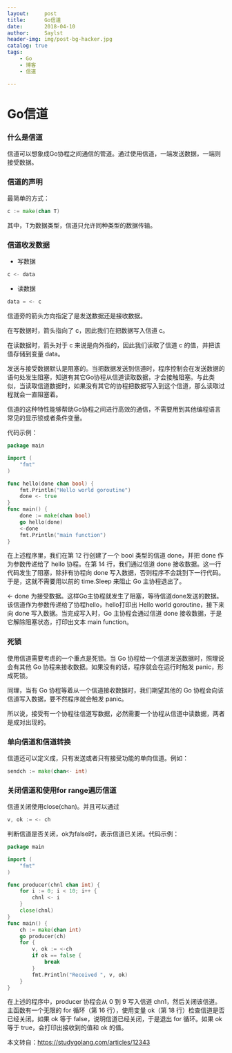 ```yaml
---
layout:     post
title:      Go信道
date:       2018-04-10
author:     Saylst
header-img: img/post-bg-hacker.jpg
catalog: true
tags:
    - Go
    - 博客
    - 信道

---
```

# Go信道

### 什么是信道

信道可以想象成Go协程之间通信的管道。通过使用信道，一端发送数据，一端则接受数据。

### 信道的声明

最简单的方式：

```go
c := make(chan T)
```
其中，T为数据类型，信道只允许同种类型的数据传输。

### 信道收发数据

- 写数据
```go
c <- data
```
- 读数据
```go
data = <- c
```

信道旁的箭头方向指定了是发送数据还是接收数据。

在写数据时，箭头指向了 c，因此我们在把数据写入信道 c。

在读数据时，箭头对于 c 来说是向外指的，因此我们读取了信道 c 的值，并把该值存储到变量 data。

发送与接受数据默认是阻塞的。当把数据发送到信道时，程序控制会在发送数据的语句处发生阻塞，知道有其它Go协程从信道读取数据，才会接触阻塞。与此类似，当读取信道数据时，如果没有其它的协程把数据写入到这个信道，那么读取过程就会一直阻塞着。

信道的这种特性能够帮助Go协程之间进行高效的通信，不需要用到其他编程语言常见的显示锁或者条件变量。

代码示例：

```go
package main

import (  
    "fmt"
)

func hello(done chan bool) {  
    fmt.Println("Hello world goroutine")
    done <- true
}
func main() {  
    done := make(chan bool)
    go hello(done)
    <-done
    fmt.Println("main function")
}
```
在上述程序里，我们在第 12 行创建了一个 bool 类型的信道 done，并把 done 作为参数传递给了 hello 协程。在第 14 行，我们通过信道 done 接收数据。这一行代码发生了阻塞，除非有协程向 done 写入数据，否则程序不会跳到下一行代码。于是，这就不需要用以前的 time.Sleep 来阻止 Go 主协程退出了。

<- done 为接受数据。这样Go主协程就发生了阻塞，等待信道done发送的数据。该信道作为参数传递给了协程hello，hello打印出 Hello world goroutine，接下来向 done 写入数据。当完成写入时，Go 主协程会通过信道 done 接收数据，于是它解除阻塞状态，打印出文本 main function。

### 死锁
使用信道需要考虑的一个重点是死锁。当 Go 协程给一个信道发送数据时，照理说会有其他 Go 协程来接收数据。如果没有的话，程序就会在运行时触发 panic，形成死锁。

同理，当有 Go 协程等着从一个信道接收数据时，我们期望其他的 Go 协程会向该信道写入数据，要不然程序就会触发 panic。

所以说，接受有一个协程往信道写数据，必然需要一个协程从信道中读数据，两者是成对出现的。

### 单向信道和信道转换

信道还可以定义成，只有发送或者只有接受功能的单向信道。例如：
```go
sendch := make(chan<- int)
```
### 关闭信道和使用for range遍历信道

信道关闭使用close(chan)。并且可以通过
```go
v, ok := <- ch
```
判断信道是否关闭，ok为false时，表示信道已关闭。代码示例：

```go
package main

import (  
    "fmt"
)

func producer(chnl chan int) {  
    for i := 0; i < 10; i++ {
        chnl <- i
    }
    close(chnl)
}
func main() {  
    ch := make(chan int)
    go producer(ch)
    for {
        v, ok := <-ch
        if ok == false {
            break
        }
        fmt.Println("Received ", v, ok)
    }
}
```
在上述的程序中，producer 协程会从 0 到 9 写入信道 chn1，然后关闭该信道。主函数有一个无限的 for 循环（第 16 行），使用变量 ok（第 18 行）检查信道是否已经关闭。如果 ok 等于 false，说明信道已经关闭，于是退出 for 循环。如果 ok 等于 true，会打印出接收到的值和 ok 的值。






本文转自：<https://studygolang.com/articles/12343>

